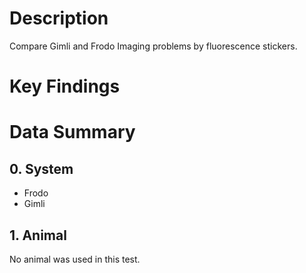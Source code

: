 # Description
Compare Gimli and Frodo Imaging problems by fluorescence stickers.
# Key Findings


# Data Summary
## 0. System
- Frodo
- Gimli

## 1. Animal
No animal was used in this test.